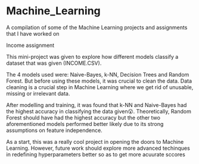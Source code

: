 # Machine_Learning
A compilation of some of the Machine Learning projects and assignments that I have worked on

Income assignment

This mini-project was given to explore how different models classify a dataset that was given (INCOME.CSV).

The 4 models used were: Naive-Bayes, k-NN, Decision Trees and Random Forest. But before using these models, it was crucial to clean the data. Data cleaning is a crucial step in Machine Learning where we get rid of unusable, missing or irrelevant data.

After modelling and training, it was found that k-NN and Naive-Bayes had the highest accuracy in classifying the data given😮. Theoretically, Random Forest should have had the highest accuracy but the other two aforementioned models performed better likely due to its strong assumptions on feature independence.

As a start, this was a really cool project in opening the doors to Machine Learning. However, future work should explore more advanced techinques in redefining hyperparameters better so as to get more acuurate sccores


